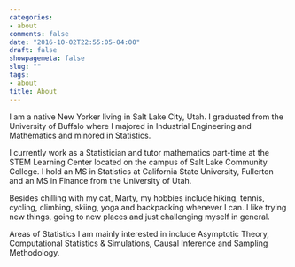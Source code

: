 ```yaml
---
categories:
- about
comments: false
date: "2016-10-02T22:55:05-04:00"
draft: false
showpagemeta: false
slug: ""
tags:
- about
title: About
---
```


I am a native New Yorker living in Salt Lake City, Utah. I graduated from the University of Buffalo where I majored in Industrial Engineering and Mathematics and minored in Statistics. 

I currently work as a Statistician and tutor mathematics part-time at the STEM Learning Center located on the campus of Salt Lake Community College. I hold an MS in Statistics at California State University, Fullerton and an MS in Finance from the University of Utah. 

Besides chilling with my cat, Marty, my hobbies include hiking, tennis, cycling, climbing, skiing, yoga and backpacking whenever I can. I like trying new things, going to new places and just challenging myself in general.

Areas of Statistics I am mainly interested in include Asymptotic Theory, Computational Statistics & Simulations, Causal Inference and Sampling Methodology.

